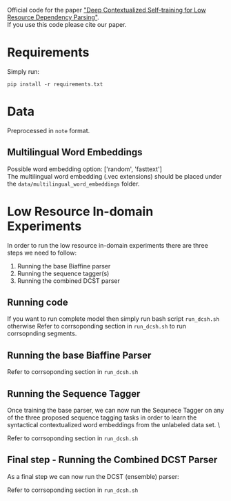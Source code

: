 Official code for the paper ["Deep Contextualized Self-training for Low Resource Dependency Parsing"](https://www.mitpressjournals.org/doi/pdf/10.1162/tacl_a_00294).\
If you use this code please cite our paper.

# Requirements
Simply run:
```
pip install -r requirements.txt
```
# Data
Preprocessed in `note` format.

## Multilingual Word Embeddings
Possible word embedding option: ['random', 'fasttext'] \
The multilingual word embedding (.vec extensions) should be placed under the `data/multilingual_word_embeddings` folder.


# Low Resource In-domain Experiments
In order to run the low resource in-domain experiments there are three steps we need to follow:
1. Running the base Biaffine parser
2. Running the sequence tagger(s)
3. Running the combined DCST parser

## Running code
If you want to run complete model then simply run bash script `run_dcsh.sh` otherwise
Refer to corrsoponding section in `run_dcsh.sh` to run corrsopnding segments.

## Running the base Biaffine Parser

Refer to corrsoponding section in `run_dcsh.sh`

## Running the Sequence Tagger
Once training the base parser, we can now run the Sequnece Tagger on any of the three proposed sequence tagging tasks in order to learn the syntactical contextualized word embeddings from the unlabeled data set. \

Refer to corrsoponding section in `run_dcsh.sh`

## Final step - Running the Combined DCST Parser
As a final step we can now run the DCST (ensemble) parser:

Refer to corrsoponding section in `run_dcsh.sh`

